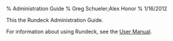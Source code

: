 % Administration Guide
% Greg Schueler;Alex Honor
% 1/16/2012

This the Rundeck Administration Guide.

For information about using Rundeck, see the [User Manual](../manual/index.html).

